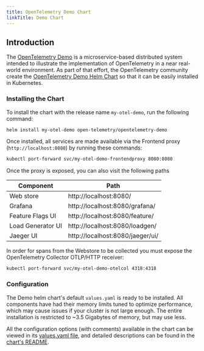 ```yaml
---
title: OpenTelemetry Demo Chart
linkTitle: Demo Chart
---
```


## Introduction

The [OpenTelemetry Demo](/docs/demo) is a microservice-based distributed system
intended to illustrate the implementation of OpenTelemetry in a near real-world
environment. As part of that effort, the OpenTelemetry community create the
[OpenTelemetry Demo Helm Chart](https://github.com/open-telemetry/opentelemetry-helm-charts/tree/main/charts/opentelemetry-demo)
so that it can be easily installed in Kubernetes.

### Installing the Chart

To install the chart with the release name `my-otel-demo`, run the following
command:

```sh
helm install my-otel-demo open-telemetry/opentelemetry-demo
```

Once installed, all services are made available via the Frontend proxy
(`http://localhost:8080`) by running these commands:

```sh
kubectl port-forward svc/my-otel-demo-frontendproxy 8080:8080
```

Once the proxy is exposed, you can also visit the following paths

| Component         | Path                             |
| ----------------- | -------------------------------- |
| Web store          | http://localhost:8080/           |
| Grafana           | http://localhost:8080/grafana/   |
| Feature Flags UI  | http://localhost:8080/feature/   |
| Load Generator UI | http://localhost:8080/loadgen/   |
| Jaeger UI         | http://localhost:8080/jaeger/ui/ |

In order for spans from the Webstore to be collected you must expose the
OpenTelemetry Collector OTLP/HTTP receiver:

```sh
kubectl port-forward svc/my-otel-demo-otelcol 4318:4318
```

### Configuration

The Demo helm chart's default `values.yaml` is ready to be installed. All
components have had their memory limits tuned to optimize performance, which may
cause issues if your cluster is not large enough. The entire installation is
restricted to ~3.5 Gigabytes of memory, but may use less.

All the configuration options (with comments) available in the chart can be
viewed in its
[values.yaml file](https://github.com/open-telemetry/opentelemetry-helm-charts/blob/main/charts/opentelemetry-operator/values.yaml),
and detailed descriptions can be found in the
[chart's README](https://github.com/open-telemetry/opentelemetry-helm-charts/tree/main/charts/opentelemetry-demo#chart-parameters).
